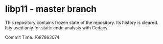 # libp11 - master branch

This repository contains frozen state of the repository.
Its history is cleared. It is used only for static code
analysis with Codacy.

Commit Time: 1687863074
